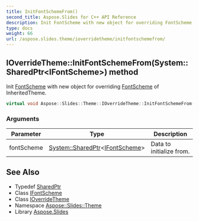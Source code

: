 ```yaml
---
title: InitFontSchemeFrom()
second_title: Aspose.Slides for C++ API Reference
description: Init FontScheme with new object for overriding FontScheme of InheritedTheme.
type: docs
weight: 66
url: /aspose.slides.theme/ioverridetheme/initfontschemefrom/
---
```

## IOverrideTheme::InitFontSchemeFrom(System::SharedPtr\<IFontScheme\>) method


Init [FontScheme](../../fontscheme/) with new object for overriding [FontScheme](../../fontscheme/) of InheritedTheme.

```cpp
virtual void Aspose::Slides::Theme::IOverrideTheme::InitFontSchemeFrom(System::SharedPtr<IFontScheme> fontScheme)=0
```


### Arguments

| Parameter | Type | Description |
| --- | --- | --- |
| fontScheme | [System::SharedPtr](../../../system/sharedptr/)\<[IFontScheme](../../ifontscheme/)\> | Data to initialize from. |

## See Also

* Typedef [SharedPtr](../../../system/sharedptr/)
* Class [IFontScheme](../../ifontscheme/)
* Class [IOverrideTheme](../)
* Namespace [Aspose::Slides::Theme](../../)
* Library [Aspose.Slides](../../../)